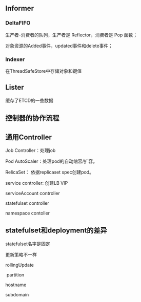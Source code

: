 ## Informer

### DeltaFIFO

生产者-消费者的队列，生产者是 Reflector，消费者是 Pop 函数；

对象资源的Added事件，updated事件和delete事件；

### Indexer

在ThreadSafeStore中存储对象和键值

## Lister

缓存了ETCD的一些数据   





## 控制器的协作流程





## 通用Controller

Job Controller：处理job

Pod AutoScaler：处理pod的自动缩容/扩容。

RelicaSet： 依据replicaset spec创建pod。

service controller: 创建LB VIP

serviceAccount controller 

statefulset controller

namespace contoller



## statefulset和deployment的差异

statefulset名字是固定

更新策略不一样

rollingUpdate

​	partition



hostname

subdomain